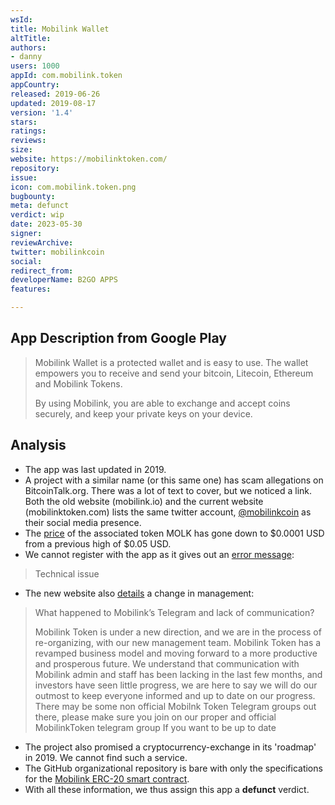 ```yaml
---
wsId: 
title: Mobilink Wallet
altTitle: 
authors:
- danny
users: 1000
appId: com.mobilink.token
appCountry: 
released: 2019-06-26
updated: 2019-08-17
version: '1.4'
stars: 
ratings: 
reviews: 
size: 
website: https://mobilinktoken.com/
repository: 
issue: 
icon: com.mobilink.token.png
bugbounty: 
meta: defunct
verdict: wip
date: 2023-05-30
signer: 
reviewArchive: 
twitter: mobilinkcoin
social: 
redirect_from: 
developerName: B2GO APPS
features: 

---
```


## App Description from Google Play 

> Mobilink Wallet is a protected wallet and is easy to use. The wallet empowers you to receive and send your bitcoin, Litecoin, Ethereum and Mobilink Tokens.
>
> By using Mobilink, you are able to exchange and accept coins securely, and keep your private keys on your device.

## Analysis 

- The app was last updated in 2019. 
- A project with a similar name (or this same one) has scam allegations on BitcoinTalk.org. There was a lot of text to cover, but we noticed a link. Both the old website (mobilink.io) and the current website (mobilinktoken.com) lists the same twitter account, [@mobilinkcoin](https://twitter.com/mobilinkcoin) as their social media presence. 
- The [price](https://coinmarketcap.com/currencies/mobilinktoken/) of the associated token MOLK has gone down to $0.0001 USD from a previous high of $0.05 USD. 
- We cannot register with the app as it gives out an [error message](https://twitter.com/BitcoinWalletz/status/1663483150234710018):

> Technical issue

- The new website also [details](https://mobilinktoken.com/index.php/faq/) a change in management: 

> What happened to Mobilink’s Telegram and lack of communication?
>
> Mobilink Token is under a new direction, and we are in the process of re-organizing, with our new management team. Mobilink Token has a revamped business model and moving forward to a more productive and prosperous future. We understand that communication with Mobilink admin and staff has been lacking in the last few months, and investors have seen little progress, we are here to say we will do our outmost to keep everyone informed and up to date on our progress. There may be some non official Mobilnk Token Telegram groups out there, please make sure you join on our proper and official MobilinkToken telegram group If you want to be up to date

- The project also promised a cryptocurrency-exchange in its 'roadmap' in 2019. We cannot find such a service. 
- The GitHub organizational repository is bare with only the specifications for the [Mobilink ERC-20 smart contract](https://github.com/MobilinkToken?tab=repositories).
- With all these information, we thus assign this app a **defunct** verdict.